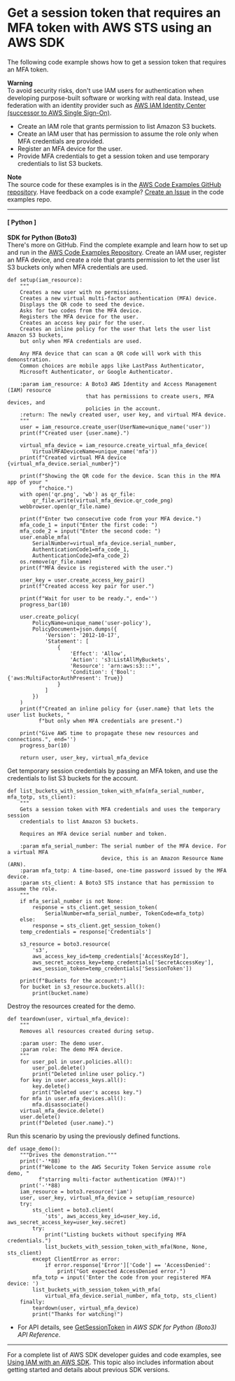 # Get a session token that requires an MFA token with AWS STS using an AWS SDK<a name="example_sts_Scenario_SessionTokenMfa_section"></a>

The following code example shows how to get a session token that requires an MFA token\. 

**Warning**  
To avoid security risks, don't use IAM users for authentication when developing purpose\-built software or working with real data\. Instead, use federation with an identity provider such as [AWS IAM Identity Center \(successor to AWS Single Sign\-On\)](https://docs.aws.amazon.com/singlesignon/latest/userguide/what-is.html)\.
+ Create an IAM role that grants permission to list Amazon S3 buckets\.
+ Create an IAM user that has permission to assume the role only when MFA credentials are provided\.
+ Register an MFA device for the user\.
+ Provide MFA credentials to get a session token and use temporary credentials to list S3 buckets\.

**Note**  
The source code for these examples is in the [AWS Code Examples GitHub repository](https://github.com/awsdocs/aws-doc-sdk-examples)\. Have feedback on a code example? [Create an Issue](https://github.com/awsdocs/aws-doc-sdk-examples/issues/new/choose) in the code examples repo\. 

------
#### [ Python ]

**SDK for Python \(Boto3\)**  
 There's more on GitHub\. Find the complete example and learn how to set up and run in the [AWS Code Examples Repository](https://github.com/awsdocs/aws-doc-sdk-examples/tree/main/python/example_code/sts#code-examples)\. 
Create an IAM user, register an MFA device, and create a role that grants permission to let the user list S3 buckets only when MFA credentials are used\.  

```
def setup(iam_resource):
    """
    Creates a new user with no permissions.
    Creates a new virtual multi-factor authentication (MFA) device.
    Displays the QR code to seed the device.
    Asks for two codes from the MFA device.
    Registers the MFA device for the user.
    Creates an access key pair for the user.
    Creates an inline policy for the user that lets the user list Amazon S3 buckets,
    but only when MFA credentials are used.

    Any MFA device that can scan a QR code will work with this demonstration.
    Common choices are mobile apps like LastPass Authenticator,
    Microsoft Authenticator, or Google Authenticator.

    :param iam_resource: A Boto3 AWS Identity and Access Management (IAM) resource
                         that has permissions to create users, MFA devices, and
                         policies in the account.
    :return: The newly created user, user key, and virtual MFA device.
    """
    user = iam_resource.create_user(UserName=unique_name('user'))
    print(f"Created user {user.name}.")

    virtual_mfa_device = iam_resource.create_virtual_mfa_device(
        VirtualMFADeviceName=unique_name('mfa'))
    print(f"Created virtual MFA device {virtual_mfa_device.serial_number}")

    print(f"Showing the QR code for the device. Scan this in the MFA app of your "
          f"choice.")
    with open('qr.png', 'wb') as qr_file:
        qr_file.write(virtual_mfa_device.qr_code_png)
    webbrowser.open(qr_file.name)

    print(f"Enter two consecutive code from your MFA device.")
    mfa_code_1 = input("Enter the first code: ")
    mfa_code_2 = input("Enter the second code: ")
    user.enable_mfa(
        SerialNumber=virtual_mfa_device.serial_number,
        AuthenticationCode1=mfa_code_1,
        AuthenticationCode2=mfa_code_2)
    os.remove(qr_file.name)
    print(f"MFA device is registered with the user.")

    user_key = user.create_access_key_pair()
    print(f"Created access key pair for user.")

    print(f"Wait for user to be ready.", end='')
    progress_bar(10)

    user.create_policy(
        PolicyName=unique_name('user-policy'),
        PolicyDocument=json.dumps({
            'Version': '2012-10-17',
            'Statement': [
                {
                    'Effect': 'Allow',
                    'Action': 's3:ListAllMyBuckets',
                    'Resource': 'arn:aws:s3:::*',
                    'Condition': {'Bool': {'aws:MultiFactorAuthPresent': True}}
                }
            ]
        })
    )
    print(f"Created an inline policy for {user.name} that lets the user list buckets, "
          f"but only when MFA credentials are present.")

    print("Give AWS time to propagate these new resources and connections.", end='')
    progress_bar(10)

    return user, user_key, virtual_mfa_device
```
Get temporary session credentials by passing an MFA token, and use the credentials to list S3 buckets for the account\.  

```
def list_buckets_with_session_token_with_mfa(mfa_serial_number, mfa_totp, sts_client):
    """
    Gets a session token with MFA credentials and uses the temporary session
    credentials to list Amazon S3 buckets.

    Requires an MFA device serial number and token.

    :param mfa_serial_number: The serial number of the MFA device. For a virtual MFA
                              device, this is an Amazon Resource Name (ARN).
    :param mfa_totp: A time-based, one-time password issued by the MFA device.
    :param sts_client: A Boto3 STS instance that has permission to assume the role.
    """
    if mfa_serial_number is not None:
        response = sts_client.get_session_token(
            SerialNumber=mfa_serial_number, TokenCode=mfa_totp)
    else:
        response = sts_client.get_session_token()
    temp_credentials = response['Credentials']

    s3_resource = boto3.resource(
        's3',
        aws_access_key_id=temp_credentials['AccessKeyId'],
        aws_secret_access_key=temp_credentials['SecretAccessKey'],
        aws_session_token=temp_credentials['SessionToken'])

    print(f"Buckets for the account:")
    for bucket in s3_resource.buckets.all():
        print(bucket.name)
```
Destroy the resources created for the demo\.  

```
def teardown(user, virtual_mfa_device):
    """
    Removes all resources created during setup.

    :param user: The demo user.
    :param role: The demo MFA device.
    """
    for user_pol in user.policies.all():
        user_pol.delete()
        print("Deleted inline user policy.")
    for key in user.access_keys.all():
        key.delete()
        print("Deleted user's access key.")
    for mfa in user.mfa_devices.all():
        mfa.disassociate()
    virtual_mfa_device.delete()
    user.delete()
    print(f"Deleted {user.name}.")
```
Run this scenario by using the previously defined functions\.  

```
def usage_demo():
    """Drives the demonstration."""
    print('-'*88)
    print(f"Welcome to the AWS Security Token Service assume role demo, "
          f"starring multi-factor authentication (MFA)!")
    print('-'*88)
    iam_resource = boto3.resource('iam')
    user, user_key, virtual_mfa_device = setup(iam_resource)
    try:
        sts_client = boto3.client(
            'sts', aws_access_key_id=user_key.id, aws_secret_access_key=user_key.secret)
        try:
            print("Listing buckets without specifying MFA credentials.")
            list_buckets_with_session_token_with_mfa(None, None, sts_client)
        except ClientError as error:
            if error.response['Error']['Code'] == 'AccessDenied':
                print("Got expected AccessDenied error.")
        mfa_totp = input('Enter the code from your registered MFA device: ')
        list_buckets_with_session_token_with_mfa(
            virtual_mfa_device.serial_number, mfa_totp, sts_client)
    finally:
        teardown(user, virtual_mfa_device)
        print("Thanks for watching!")
```
+  For API details, see [GetSessionToken](https://docs.aws.amazon.com/goto/boto3/sts-2011-06-15/GetSessionToken) in *AWS SDK for Python \(Boto3\) API Reference*\. 

------

For a complete list of AWS SDK developer guides and code examples, see [Using IAM with an AWS SDK](sdk-general-information-section.md)\. This topic also includes information about getting started and details about previous SDK versions\.